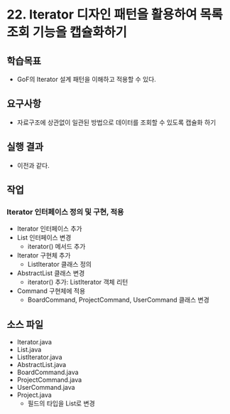 # 22. Iterator 디자인 패턴을 활용하여 목록 조회 기능을 캡슐화하기

## 학습목표

- GoF의 Iterator 설계 패턴을 이해하고 적용할 수 있다.

## 요구사항

- 자료구조에 상관없이 일관된 방법으로 데이터를 조회할 수 있도록 캡슐화 하기

## 실행 결과

- 이전과 같다.

## 작업

### Iterator 인터페이스 정의 및 구현, 적용

- Iterator 인터페이스 추가
- List 인터페이스 변경
  - iterator() 메서드 추가
- Iterator 구현체 추가
  - ListIterator 클래스 정의
- AbstractList 클래스 변경
  - iterator() 추가: ListIterator 객체 리턴
- Command 구현체에 적용
  - BoardCommand, ProjectCommand, UserCommand 클래스 변경
  

## 소스 파일

- Iterator.java
- List.java
- ListIterator.java
- AbstractList.java
- BoardCommand.java
- ProjectCommand.java
- UserCommand.java
- Project.java
  - 필드의 타입을 List로 변경
